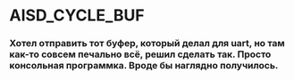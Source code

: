# AISD_CYCLE_BUF
### Хотел отправить тот буфер, который делал для uart, но там как-то совсем печально всё, решил сделать так. Просто консольная программка. Вроде бы наглядно получилось. 
